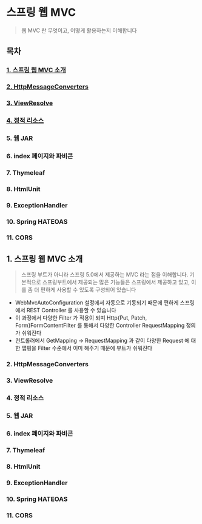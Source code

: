 # 스프링 웹 MVC
> 웹 MVC 란 무엇이고, 어떻게 활용하는지 이해합니다

## 목차
### [1. 스프링 웹 MVC 소개](#1.-스프링-웹-MVC-소개)
### [2. HttpMessageConverters](#2.-HttpMessageConverters)
### [3. ViewResolve](#3.-ViewResolve)
### [4. 정적 리소스](#4.-정적-리소스)
### 5. 웹 JAR
### 6. index 페이지와 파비콘
### 7. Thymeleaf
### 8. HtmlUnit
### 9. ExceptionHandler
### 10. Spring HATEOAS
### 11. CORS

## 1. 스프링 웹 MVC 소개
> 스프링 부트가 아니라 스프링 5.0에서 제공하는 MVC 라는 점을 이해합니다.
> 기본적으로 스프링부트에서 제공되는 많은 기능들은 스프링에서 제공하고 있고, 이를 좀 더 편하게 사용할 수 있도록 구성되어 있습니다

* WebMvcAutoConfiguration 설정에서 자동으로 기동되기 때문에 편하게 스프링에서 REST Controller 를 사용할 수 있습니다
* 이 과정에서 다양한 Filter 가 적용이 되며 Http{Put, Patch, Form}FormContentFilter 를 통해서 다양한 Controller RequestMapping 정의가 쉬워진다
* 컨트롤러에서 GetMapping -> RequestMapping 과 같이 다양한 Request 에 대한 맵핑을 Filter 수준에서 이미 해주기 때문에 부트가 쉬워진다

### 2. HttpMessageConverters
### 3. ViewResolve
### 4. 정적 리소스
### 5. 웹 JAR
### 6. index 페이지와 파비콘
### 7. Thymeleaf
### 8. HtmlUnit
### 9. ExceptionHandler
### 10. Spring HATEOAS
### 11. CORS
